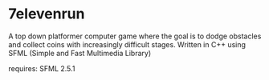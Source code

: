 # 7elevenrun
A top down platformer computer game where the goal is to dodge obstacles and collect coins with increasingly difficult stages. Written in C++ using SFML (Simple and Fast Multimedia Library)

requires: SFML 2.5.1
